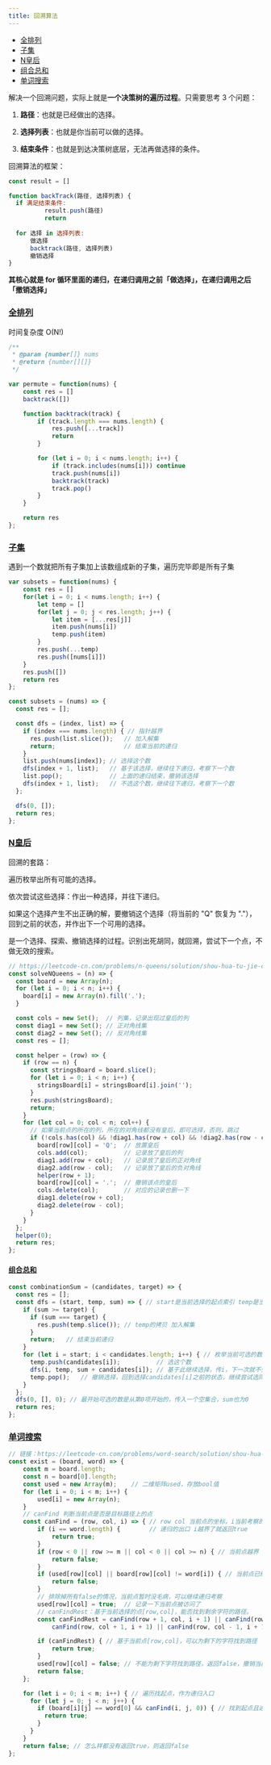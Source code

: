 ```yaml
---
title: 回溯算法
---
```


- [全排列](#全排列)
- [子集](#子集)
- [N皇后](#n皇后)
- [组合总和](#组合总和)
- [单词搜索](#单词搜索)

解决一个回溯问题，实际上就是**一个决策树的遍历过程**。只需要思考 3 个问题：

1. **路径**：也就是已经做出的选择。

2. **选择列表**：也就是你当前可以做的选择。

3. **结束条件**：也就是到达决策树底层，无法再做选择的条件。

回溯算法的框架：

```javascript
const result = []

function backTrack(路径, 选择列表) {
  if 满足结束条件:
          result.push(路径)
          return
  
  for 选择 in 选择列表:
      做选择
      backtrack(路径, 选择列表)
      撤销选择
}
```
**其核心就是 for 循环里面的递归，在递归调用之前「做选择」，在递归调用之后「撤销选择」**

### [全排列](https://leetcode-cn.com/problems/permutations/)

时间复杂度 O(N!)
```javascript
/**
 * @param {number[]} nums
 * @return {number[][]}
 */

var permute = function(nums) {
    const res = []
    backtrack([])

    function backtrack(track) {
        if (track.length === nums.length) {
            res.push([...track])
            return
        }

        for (let i = 0; i < nums.length; i++) {
            if (track.includes(nums[i])) continue
            track.push(nums[i])
            backtrack(track)
            track.pop()
        }
    }

    return res
};
```

### [子集](https://leetcode-cn.com/problems/subsets/)
遇到一个数就把所有子集加上该数组成新的子集，遍历完毕即是所有子集
```javascript
var subsets = function(nums) {
    const res = []
    for(let i = 0; i < nums.length; i++) {
        let temp = []
        for(let j = 0; j < res.length; j++) {
            let item = [...res[j]]
            item.push(nums[i])
            temp.push(item)
        }
        res.push(...temp)
        res.push([nums[i]])
    }
    res.push([])
    return res
};
```
```javascript
const subsets = (nums) => {
  const res = [];

  const dfs = (index, list) => {
    if (index === nums.length) { // 指针越界
      res.push(list.slice());   // 加入解集
      return;                   // 结束当前的递归
    }
    list.push(nums[index]); // 选择这个数
    dfs(index + 1, list);   // 基于该选择，继续往下递归，考察下一个数
    list.pop();             // 上面的递归结束，撤销该选择
    dfs(index + 1, list);   // 不选这个数，继续往下递归，考察下一个数
  };

  dfs(0, []);
  return res;
};
```

### [N皇后](https://leetcode-cn.com/problems/n-queens/)
回溯的套路：

遍历枚举出所有可能的选择。

依次尝试这些选择：作出一种选择，并往下递归。

如果这个选择产生不出正确的解，要撤销这个选择（将当前的 "Q" 恢复为 "."），回到之前的状态，并作出下一个可用的选择。

是一个选择、探索、撤销选择的过程。识别出死胡同，就回溯，尝试下一个点，不做无效的搜索。

```javascript
// https://leetcode-cn.com/problems/n-queens/solution/shou-hua-tu-jie-cong-jing-dian-de-nhuang-hou-wen-t/
const solveNQueens = (n) => {
  const board = new Array(n);
  for (let i = 0; i < n; i++) {
    board[i] = new Array(n).fill('.');
  }

  const cols = new Set();  // 列集，记录出现过皇后的列
  const diag1 = new Set(); // 正对角线集
  const diag2 = new Set(); // 反对角线集
  const res = [];

  const helper = (row) => {
    if (row == n) {
      const stringsBoard = board.slice();
      for (let i = 0; i < n; i++) {
        stringsBoard[i] = stringsBoard[i].join('');
      }
      res.push(stringsBoard);
      return;
    }
    for (let col = 0; col < n; col++) {
      // 如果当前点的所在的列，所在的对角线都没有皇后，即可选择，否则，跳过
      if (!cols.has(col) && !diag1.has(row + col) && !diag2.has(row - col)) { 
        board[row][col] = 'Q';  // 放置皇后
        cols.add(col);          // 记录放了皇后的列
        diag1.add(row + col);   // 记录放了皇后的正对角线
        diag2.add(row - col);   // 记录放了皇后的负对角线
        helper(row + 1);
        board[row][col] = '.';  // 撤销该点的皇后
        cols.delete(col);       // 对应的记录也删一下
        diag1.delete(row + col);
        diag2.delete(row - col);
      }
    }
  };
  helper(0);
  return res;
};
```

#### [组合总和](https://leetcode-cn.com/problems/combination-sum/)

```javascript
const combinationSum = (candidates, target) => {
  const res = [];
  const dfs = (start, temp, sum) => { // start是当前选择的起点索引 temp是当前的集合 sum是当前求和
    if (sum >= target) {
      if (sum === target) {
        res.push(temp.slice()); // temp的拷贝 加入解集
      }
      return;   // 结束当前递归
    }
    for (let i = start; i < candidates.length; i++) { // 枚举当前可选的数，从start开始
      temp.push(candidates[i]);          // 选这个数
      dfs(i, temp, sum + candidates[i]); // 基于此继续选择，传i，下一次就不会选到i左边的数
      temp.pop();   // 撤销选择，回到选择candidates[i]之前的状态，继续尝试选同层右边的数
    }
  };
  dfs(0, [], 0); // 最开始可选的数是从第0项开始的，传入一个空集合，sum也为0
  return res;
};
```

### [单词搜索](https://leetcode-cn.com/problems/word-search/)
```javascript
// 链接：https://leetcode-cn.com/problems/word-search/solution/shou-hua-tu-jie-79-dan-ci-sou-suo-dfs-si-lu-de-cha/
const exist = (board, word) => {
    const m = board.length;
    const n = board[0].length;
    const used = new Array(m);    // 二维矩阵used，存放bool值
    for (let i = 0; i < m; i++) {
        used[i] = new Array(n);
    }
    // canFind 判断当前点是否是目标路径上的点
    const canFind = (row, col, i) => { // row col 当前点的坐标，i当前考察的word字符索引
        if (i == word.length) {        // 递归的出口 i越界了就返回true
            return true;
        }
        if (row < 0 || row >= m || col < 0 || col >= n) { // 当前点越界 返回false
            return false;
        }
        if (used[row][col] || board[row][col] != word[i]) { // 当前点已经访问过，或，非目标点
            return false;
        }
        // 排除掉所有false的情况，当前点暂时没毛病，可以继续递归考察
        used[row][col] = true;  // 记录一下当前点被访问了
        // canFindRest：基于当前选择的点[row,col]，能否找到剩余字符的路径。
        const canFindRest = canFind(row + 1, col, i + 1) || canFind(row - 1, col, i + 1) ||
            canFind(row, col + 1, i + 1) || canFind(row, col - 1, i + 1); 

        if (canFindRest) { // 基于当前点[row,col]，可以为剩下的字符找到路径
            return true;    
        }
        used[row][col] = false; // 不能为剩下字符找到路径，返回false，撤销当前点的访问状态
        return false;
    };

    for (let i = 0; i < m; i++) { // 遍历找起点，作为递归入口
      for (let j = 0; j < n; j++) {
        if (board[i][j] == word[0] && canFind(i, j, 0)) { // 找到起点且递归结果为真，找到目标路径
          return true; 
        }
      }
    }
    return false; // 怎么样都没有返回true，则返回false
};
```

